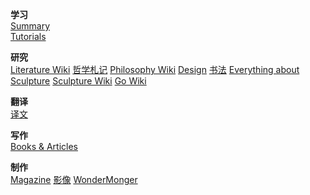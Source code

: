 **学习**<br>
[Summary](https://zshene.github.io/Summary/)<br>
[Tutorials](https://zshene.github.io/SOP/)

**研究**<br>
[Literature Wiki](https://github.com/ZShene/Literature/wiki)
[哲学札记](https://zshene.github.io/Notes-on-Philosophy/)
[Philosophy Wiki](https://github.com/ZShene/Notes-on-Philosophy/wiki)
[Design](https://zshene.github.io/Design/)
[书法](https://github.com/ZShene/Calligraphy/wiki)
[Everything about Sculpture](https://zshene.github.io/Everything-about-Sculpture/)
[Sculpture Wiki](https://github.com/ZShene/Everything-about-Sculpture/wiki)
[Go Wiki](https://github.com/ZShene/Go/wiki)

**翻译**<br>
[译文](https://zshene.github.io/yiwen/)

**写作**<br>
[Books & Articles](https://github.com/ZShene/Books-and-Articles)

**制作**<br>
[Magazine](https://zshene.github.io/Magazine/)
[影像](https://zshene.github.io/Video/)
[WonderMonger](https://zshene.github.io/WonderMonger.github.io/)

